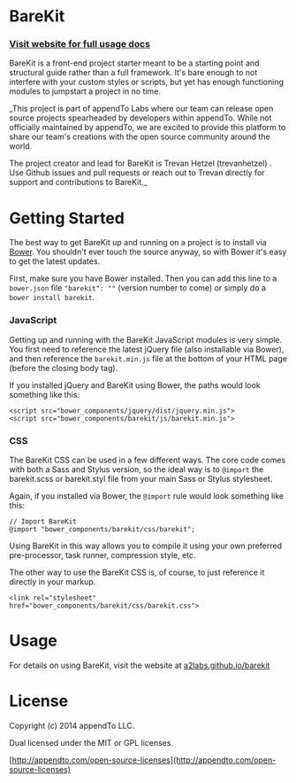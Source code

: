 BareKit
==========

### [Visit website for full usage docs](http://a2labs.github.io/barekit)

BareKit is a front-end project starter meant to be a starting point and structural guide rather than a full framework. It's bare enough to not interfere with your custom styles or scripts, but yet has enough functioning modules to jumpstart a project in no time.

_This project is part of appendTo Labs where our team can release open source projects spearheaded by developers within appendTo. While not officially maintained by appendTo, we are excited to provide this platform to share our team's creations with the open source community around the world. 

The project creator and lead for BareKit is Trevan Hetzel (trevanhetzel) . Use Github issues and pull requests or reach out to Trevan directly for support and contributions to BareKit._

# Getting Started

The best way to get BareKit up and running on a project is to install via [Bower](http://bower.io/). You shouldn't ever touch the source anyway, so with Bower it's easy to get the latest updates.

First, make sure you have Bower installed. Then you can add this line to a `bower.json` file `"barekit": ""` (version number to come) or simply do a `bower install barekit`.


### JavaScript

Getting up and running with the BareKit JavaScript modules is very simple. You first need to reference the latest jQuery file (also installable via Bower), and then reference the `barekit.min.js` file at the bottom of your HTML page (before the closing body tag).

If you installed jQuery and BareKit using Bower, the paths would look something like this:

```
<script src="bower_components/jquery/dist/jquery.min.js">
<script src="bower_components/barekit/js/barekit.min.js">
```

### CSS

The BareKit CSS can be used in a few different ways. The core code comes with both a Sass and Stylus version, so the ideal way is to `@import` the barekit.scss or barekit.styl file from your main Sass or Stylus stylesheet.

Again, if you installed via Bower, the `@import` rule would look something like this:

```
// Import BareKit
@import "bower_components/barekit/css/barekit";
```

Using BareKit in this way allows you to compile it using your own preferred pre-processor, task runner, compression style, etc.

The other way to use the BareKit CSS is, of course, to just reference it directly in your markup.

```
<link rel="stylesheet" href="bower_components/barekit/css/barekit.css">
```

# Usage

For details on using BareKit, visit the website at [a2labs.github.io/barekit](http://a2labs.github.io/barekit)

# License

Copyright (c) 2014 appendTo LLC.

Dual licensed under the MIT or GPL licenses.

[http://appendto.com/open-source-licenses](http://appendto.com/open-source-licenses)